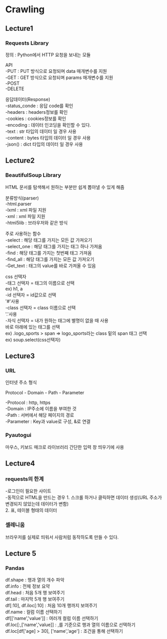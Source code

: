 # Crawling

## Lecture1

### Requests Library

정의 : Python에서 HTTP 요청을 보내는 모듈

API  
  -PUT : PUT 방식으로 요청되며 data 매개변수를 지원  
  -GET : GET 방식으로 요청되며 params 매개변수를 지원  
  -POST  
  -DELETE  

응답데이터(Response)  
  -status_conde : 응답 code를 확인  
  -headers : headers정보를 확인  
  -cookies : cookies정보를 확인  
  -encoding : 데이터 인코딩을 확인할 수 있다.  
  -text : str 타입의 데이터 일 경우 사용  
  -content : bytes 타입의 데이터 일 경우 사용  
  -json() : dict 타입의 데이터 일 경우 사용  
 
## Lecture2

### BeautifulSoup Library

HTML 문서를 탐색해서 원하는 부분만 쉽게 뽑아낼 수 있게 해줌  

분류방식(parser)  
  -html.parser  
  -lxml : xml 파일 지원  
  -xml : xml 파일 지원  
  -html5lib : 브라우저와 같은 방식  

주로 사용하는 함수  
  -select :  해당 태그를 가지는 모든 값 가져오기  
  -select_one : 해당 태그를 가지는 태그 하나 가져옴  
  -find : 해당 태그를 가지는 첫번째 태그 가져옴  
  -find_all : 해당 태그를 가지는 모든 값 가져오기  
  -Get_text : 태그의 value를 바로 가져올 수 있음  

  
  css 선택자  
    -태그 선택자 = 태그의 이름으로 선택  
      ex) h1, a  
    -id 선택자 = id값으로 선택  
               '#'사용  
    -class 선택자 = class 이름으로 선택  
                  '.'사용  
    -자식 선택자 = 내가 원하는 태그에 별명이 없을 때 사용  
                 바로 아래에 있는 태그를 선택  
      ex) .logo_sports > span   => logo_sports라는 class 밑의 span 태그 선택  
   ex) soup.select(css선택자)  


## Lecture3

### URL

인터넷 주소 형식

Protocol - Domain - Path - Parameter

  -Protocol : http, https  
  -Domain : IP주소에 이름을 부여한 것  
  -Path : 서버에서 해당 페이지의 경로  
  -Parameter : Key과 value로 구성, &로 연결

### Pyautogui

마우스, 키보드 매크로 라이브러리
간단한 입력 창 띄우기에 사용


## Lecture4

### requests의 한계
  
  -로그인이 필요한 사이트  
  -동적으로 HTML을 만드는 경우
    1. 스크롤 하거나 클릭하면 데이터 생성(URL 주소가 변경되지 않았는데 데이터가 변함)  
    2. 표, 테이블 형태의 데이터  

### 셀레니움
  
  브라우저를 실제로 띄워서 사람처럼 동작하도록 만들 수 있다.
  
## Lecture 5

### Pandas

df.shape : 행과 열의 개수 파악  
df.info : 전체 정보 요약  
df.head : 처음 5개 행 보여주기  
df.tail : 마지막 5개 행 보여주기  
df[:10], df.iloc[:10] : 처음 10개 행까지 보여주기  
df.name : 컬럼 이름 선택하기  
df[['name','value']] : 여러개 컬럼 이름 선택하기  
df.loc[:,['name','value]] : ,를 기준으로 행과 열의 이름으로 선택하기  
df.loc[df['age] > 30], ['name','age'] : 조건을 통해 선택하기  